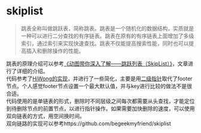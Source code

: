 # skiplist
> 跳表全称叫做跳跃表，简称跳表。跳表是一个随机化的数据结构，实质就是一种可以进行二分查找的有序链表。跳表在原有的有序链表上面增加了多级索引，通过索引来实现快速查找。跳表不仅能提高搜索性能，同时也可以提高插入和删除操作的性能。

跳表的原理介绍可以参考[《动图带你深入了解——跳跃列表（SkipList）》](https://juejin.cn/post/7015396092351086622)，文章进行了详细的介绍。  
代码参考了[HiWong的实现](https://github.com/HiWong/SkipListPro)，并进行了一些简化，主要是用[二级指针](https://coolshell.cn/articles/8990.html)取代了footer节点。个人感觉footer节点设置一个最大默认值，并与key进行比较的做法不是很合适。  
代码使用的是单链表的形式，删除时不同层级之间每次都需要从头查找，才能定位到待删除节点的前置节点，以进行指针操作。如果需要加快删除的速度，可以使用双向链表的方式，用空间换时间。  
双向链路的实现可以参考https://github.com/begeekmyfriend/skiplist
